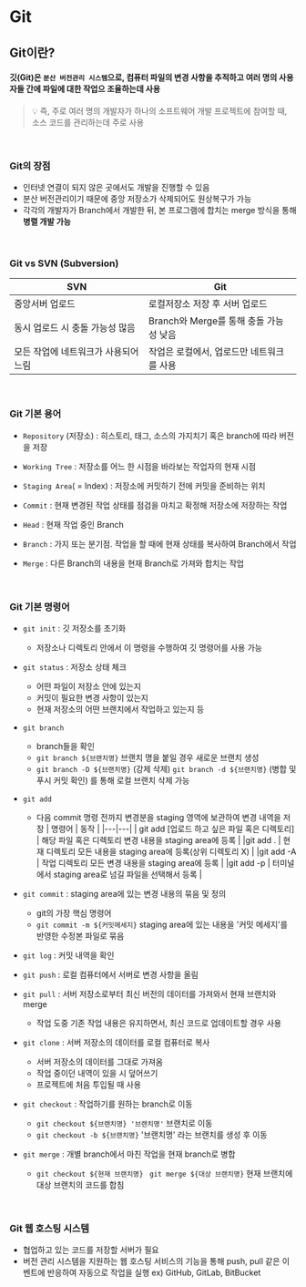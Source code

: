 # Git

## Git이란?

#### 깃(Git)은 `분산 버전관리 시스템`으로, 컴퓨터 파일의 변경 사항을 추적하고 여러 명의 사용자들 간에 파일에 대한 작업으 조율하는데 사용

> 💡 즉, 주로 여러 명의 개발자가 하나의 소프트웨어 개발 프로젝트에 참여할 때, 소스 코드를 관리하는데 주로 사용

<br>

### Git의 장점

- 인터넷 연결이 되지 않은 곳에서도 개발을 진행할 수 있음
- 분산 버전관리이기 때문에 중앙 저장소가 삭제되어도 원상복구가 가능
- 각각의 개발자가 Branch에서 개발한 뒤, 본 프로그램에 합치는 merge 방식을 통해 **병렬 개발 가능**

<br>

### Git vs SVN (Subversion)

| SVN                                  | Git                                       |
| ------------------------------------ | ----------------------------------------- |
| 중앙서버 업로드                      | 로컬저장소 저장 후 서버 업로드            |
| 동시 업로드 시 충돌 가능성 많음      | Branch와 Merge를 통해 충돌 가능성 낮음    |
| 모든 작업에 네트워크가 사용되어 느림 | 작업은 로컬에서, 업로드만 네트워크를 사용 |

<br>

### Git 기본 용어

- `Repository` (저장소) : 히스토리, 태그, 소스의 가지치기 혹은 branch에 따라 버전을 저장

- `Working Tree` : 저장소를 어느 한 시점을 바라보는 작업자의 현재 시점

- `Staging Area`( = Index) : 저장소에 커밋하기 전에 커밋을 준비하는 위치

- `Commit` : 현재 변경된 작업 상태를 점검을 마치고 확정해 저장소에 저장하는 작업

- `Head` : 현재 작업 중인 Branch

- `Branch` : 가지 또는 분기점. 작업을 할 때에 현재 상태를 복사하여 Branch에서 작업

- `Merge` : 다른 Branch의 내용을 현재 Branch로 가져와 합치는 작업

<br>

### Git 기본 명령어

- `git init` : 깃 저장소를 초기화

  - 저장소나 디렉토리 안에서 이 명령을 수행하여 깃 명령어를 사용 가능

- `git status` : 저장소 상태 체크

  - 어떤 파일이 저장소 안에 있는지
  - 커밋이 필요한 변경 사항이 있는지
  - 현재 저장소의 어떤 브랜치에서 작업하고 있는지 등

- `git branch`

  - branch들을 확인
  - `git branch ${브랜치명}` 브랜치 명을 붙일 경우 새로운 브랜치 생성
  - `git branch -D ${브랜치명}` (강제 삭제) `git branch -d ${브랜치명}` (병합 및 푸시 커밋 확인) 를 통해 로컬 브랜치 삭제 가능

- `git add`

  - 다음 commit 명령 전까지 변경분을 staging 영역에 보관하여 변경 내역을 저장
    | 명령어 | 동작 |
    |---|---|
    | git add [업로드 하고 싶은 파일 혹은 디렉토리] | 해당 파일 혹은 디렉토리 변경 내용을 staging area에 등록 |
    |git add . | 현재 디렉토리 모든 내용을 staging area에 등록(상위 디렉토리 X) |
    |git add -A | 작업 디렉토리 모든 변경 내용을 staging area에 등록 |
    |git add -p | 터미널에서 staging area로 넘길 파일을 선택해서 등록 |

- `git commit` : staging area에 있는 변경 내용의 묶음 및 정의

  - git의 가장 핵심 명령어
  - `git commit -m ${커밋메세지}` staging area에 있는 내용을 '커밋 메세지'를 반영한 수정본 파일로 묶음

- `git log` : 커밋 내역을 확인

- `git push` : 로컬 컴퓨터에서 서버로 변경 사항을 올림

- `git pull` : 서버 저장소로부터 최신 버전의 데이터를 가져와서 현재 브랜치와 merge

  - 작업 도중 기존 작업 내용은 유지하면서, 최신 코드로 업데이트할 경우 사용

- `git clone` : 서버 저장소의 데이터를 로컬 컴퓨터로 복사

  - 서버 저장소의 데이터를 그대로 가져옴
  - 작업 중이던 내역이 있을 시 덮어쓰기
  - 프로젝트에 처음 투입될 때 사용

- `git checkout` : 작업하기를 원하는 branch로 이동

  - `git checkout ${브랜치명} '브랜치명'` 브랜치로 이동
  - `git checkout -b ${브랜치명}` '브랜치명' 라는 브랜치를 생성 후 이동

- `git merge` : 개별 branch에서 마친 작업을 현재 branch로 병합
  - `git checkout ${현재 브랜치명} ` `git merge ${대상 브랜치명}` 현재 브랜치에 대상 브랜치의 코드를 합침

<br>

### Git 웹 호스팅 시스템

- 협업하고 있는 코드를 저장할 서버가 필요
- 버전 관리 시스템을 지원하는 웹 호스팅 서비스의 기능을 통해 push, pull 같은 이벤트에 반응하여 자동으로 작업을 실행
  ex) GitHub, GitLab, BitBucket
  <br>
